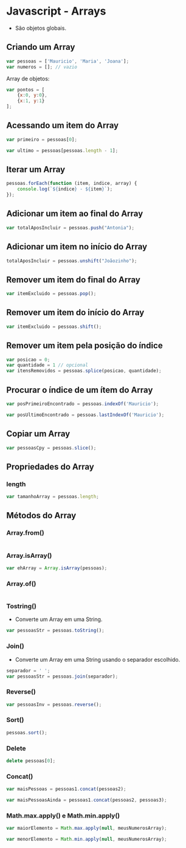 # Javascript - Arrays

- São objetos globais.

## Criando um Array

~~~javascript
var pessoas = ['Mauricio', 'Maria', 'Joana'];
var numeros = []; // vazio
~~~

Array de objetos:

~~~javascript
var pontos = [
    {x:0, y:0},
    {x:1, y:1}
];
~~~

## Acessando um item do Array

~~~javascript
var primeiro = pessoas[0];

var ultimo = pessoas[pessoas.length - 1];
~~~

## Iterar um Array

~~~javascript
pessoas.forEach(function (item, indice, array) {
    console.log(`${indice} - ${item}`);
});
~~~

## Adicionar um item ao final do Array

~~~javascript
var totalAposIncluir = pessoas.push("Antonia");
~~~

## Adicionar um item no início do Array

~~~javascript
totalAposIncluir = pessoas.unshift("Joãozinho"); 
~~~

## Remover um item do final do Array

~~~javascript
var itemExcluido = pessoas.pop();
~~~

## Remover um item do início do Array

~~~javascript
var itemExcluido = pessoas.shift();
~~~

## Remover um item pela posição do índice

~~~javascript
var posicao = 0;
var quantidade = 1 // opcional
var itensRemovidos = pessoas.splice(posicao, quantidade);
~~~

## Procurar o índice de um ítem do Array

~~~javascript
var posPrimeiroEncontrado = pessoas.indexOf('Mauricio'); 

var posUltimoEncontrado = pessoas.lastIndexOf('Mauricio'); 
~~~

## Copiar um Array

~~~javascript
var pessoasCpy = pessoas.slice();
~~~

## Propriedades do Array

### length

~~~javascript
var tamanhoArray = pessoas.length;
~~~

## Métodos do Array

### Array.from()

~~~javascript

~~~

### Array.isArray()

~~~javascript
var ehArray = Array.isArray(pessoas);
~~~

### Array.of()

~~~javascript

~~~

### Tostring()

- Converte um Array em uma String.

~~~javascript
var pessoasStr = pessoas.toString();
~~~

### Join()

- Converte um Array em uma String usando o separador escolhido.

~~~javascript
separador = ' ';
var pessoasStr = pessoas.join(separador);
~~~

### Reverse()

~~~javascript
var pessoasInv = pessoas.reverse();
~~~

### Sort()

~~~javascript
pessoas.sort();  
~~~

### Delete

~~~javascript
delete pessoas[0];
~~~

### Concat()

~~~javascript
var maisPessoas = pessoas1.concat(pessoas2);

var maisPessoasAinda = pessoas1.concat(pessoas2, pessoas3);
~~~

### Math.max.apply() e Math.min.apply()

~~~javascript
var maiorElemento = Math.max.apply(null, meusNumerosArray);

var menorElemento = Math.min.apply(null, meusNumerosArray);
~~~
